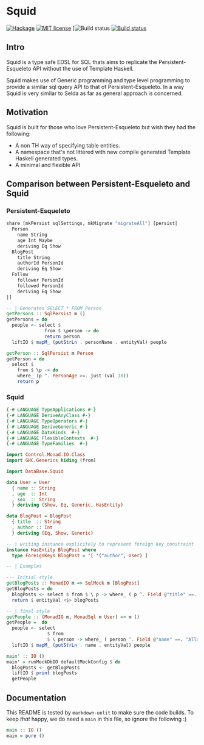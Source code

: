 # Squid

[![Hackage](https://img.shields.io/hackage/v/squid.svg?logo=haskell)](https://hackage.haskell.org/package/squid)
[![MIT license](https://img.shields.io/badge/license-MIT-blue.svg)](LICENSE)
[![Build status](https://github.com/epicallan/squid/workflows/setup-haskell/badge.svg)
[![Build status](https://img.shields.io/travis/epicallan/squid.svg?logo=travis)](https://travis-ci.org/epicallan/squid)


## Intro

Squid is a type safe EDSL for SQL thats aims to replicate the Persistent-Esqueleto API without the
use of Template Haskell.

Squid makes use of Generic programming and type level programming to provide a similar sql query
API to that of Persistent-Esqueleto. In a way Squid is very similar to Selda as far as general approach is concerned.

## Motivation

Squid is built for those who love Persistent-Esqueleto but wish they had the following:

- A non TH way of specifying table entities.
- A namespace that's not littered with new compile generated Template Haskell generated types.
- A minimal and flexible API

## Comparison between Persistent-Esqueleto and Squid

### Persistent-Esqueleto

```haskell ignore
share [mkPersist sqlSettings, mkMigrate "migrateAll"] [persist|
  Person
    name String
    age Int Maybe
    deriving Eq Show
  BlogPost
    title String
    authorId PersonId
    deriving Eq Show
  Follow
    follower PersonId
    followed PersonId
    deriving Eq Show
|]

-- | Generates SELECT * FROM Person
getPersons :: SqlPersist m ()
getPersons = do
  people <- select $
              from $ \person -> do
              return person
  liftIO $ mapM_ (putStrLn . personName . entityVal) people

getPerson :: SqlPersist m Person
getPerson = do
  select $
    from $ \p -> do
    where_ (p ^. PersonAge >=. just (val 18))
    return p


```

### Squid

```haskell
{-# LANGUAGE TypeApplications #-}
{-# LANGUAGE DeriveAnyClass #-}
{-# LANGUAGE TypeOperators #-}
{-# LANGUAGE DeriveGeneric #-}
{-# LANGUAGE DataKinds  #-}
{-# LANGUAGE FlexibleContexts  #-}
{-# LANGUAGE TypeFamilies  #-}

import Control.Monad.IO.Class
import GHC.Generics hiding (from)

import DataBase.Squid

data User = User
  { name :: String
  , age  :: Int
  , sex  :: String
  } deriving (Show, Eq, Generic, HasEntity)

data BlogPost = BlogPost
  { title  :: String
  , author :: Int
  } deriving (Eq, Show, Generic)

-- | writing instance explicitely to represent foreign key constraint
instance HasEntity BlogPost where
  type ForeignKeys BlogPost = '[ '("author", User) ]

-- | Examples

--- Initial style
getBlogPosts :: MonadIO m => SqlMock m [BlogPost]
getBlogPosts = do
  blogPosts <- select $ from $ \ p -> where_ ( p ^. Field @"title" ==. "Book")
  return $ entityVal <$> blogPosts

-- | final style
getPeople :: (MonadIO m, MonadSql m User) => m ()
getPeople =  do
  people <- select
               $ from
               $ \ person -> where_ ( person ^. Field @"name" ==. "Allan")
  liftIO $ mapM_ (putStrLn . name . entityVal) people

main' :: IO ()
main' = runMockDbIO defaultMockConfig $ do
  blogPosts <- getBlogPosts
  liftIO $ print blogPosts
  getPeople
```

## Documentation

This README is tested by `markdown-unlit` to make sure the code builds. To keep _that_ happy, we do need a `main` in this file, so ignore the following :)

```haskell
main :: IO ()
main = pure ()
```

